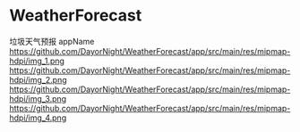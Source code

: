 # WeatherForecast
垃圾天气预报
appName
https://github.com/DayorNight/WeatherForecast/app/src/main/res/mipmap-hdpi/img_1.png
https://github.com/DayorNight/WeatherForecast/app/src/main/res/mipmap-hdpi/img_2.png
https://github.com/DayorNight/WeatherForecast/app/src/main/res/mipmap-hdpi/img_3.png
https://github.com/DayorNight/WeatherForecast/app/src/main/res/mipmap-hdpi/img_4.png
